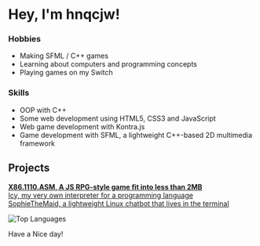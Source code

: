# Hey, I'm hnqcjw!

### Hobbies
- Making SFML / C++ games
- Learning about computers and programming concepts
- Playing games on my Switch

### Skills
- OOP with C++
- Some web development using HTML5, CSS3 and JavaScript
- Web game development with Kontra.js
- Game development with SFML, a lightweight C++-based 2D multimedia framework

## Projects
<b>[X86.1110.ASM, A JS RPG-style game fit into less than 2MB](https://hnqcjw.github.io/X86.1110.ASM)</b><br>
[Icy, my very own interpreter for a programming language](https://github.com/hnqcjw/Icy)<br>
[SophieTheMaid, a lightweight Linux chatbot that lives in the terminal](https://github.com/hnqcjw/SophieTheMaid)<br>

![Top Languages](https://github-readme-stats.vercel.app/api/top-langs/?username=hnqcjw&theme=tokyonight)


Have a Nice day!
